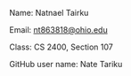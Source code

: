 

Name: Natnael Tairku

Email: nt863818@ohio.edu

Class: CS 2400, Section 107

GitHub user name: Nate Tariku

